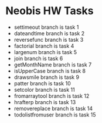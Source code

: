 # Neobis HW Tasks

* settimeout branch is task 1
* dateandtime branch is task 2
* reversefunc branch is task 3
* factorial branch is task 4
* largenum branch is task 5
* join branch is task 6
* getMonthName branch is task 7
* isUpperCase branch is task 8
* drawsmile branch is task 9
* patter branch is task 10
* setcolor branch is task 11
* fromarraytool branch is task 12
* hrafterp branch is task 13
* removereplace branch is task 14
* todolistfromuser branch is task 15